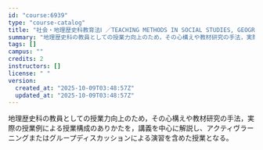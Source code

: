 ```yaml
---
id: "course:6939"
type: "course-catalog"
title: "社会・地理歴史科教育法Ⅰ ／TEACHING METHODS IN SOCIAL STUDIES, GEOGRAPHY & HISTORY Ⅰ"
summary: "地理歴史科の教員としての授業力向上のため，その心構えや教材研究の手法，実際の授業例による授業構成のありかたを，講義を中心に解説し、アクティヴラーニングまたはグループディスカッションによる演習を含めた授業となる。"
tags: []
campus: ""
credits: 2
instructors: []
license: " "
version:
  created_at: "2025-10-09T03:48:57Z"
  updated_at: "2025-10-09T03:48:57Z"
---
```


地理歴史科の教員としての授業力向上のため，その心構えや教材研究の手法，実際の授業例による授業構成のありかたを，講義を中心に解説し、アクティヴラーニングまたはグループディスカッションによる演習を含めた授業となる。
